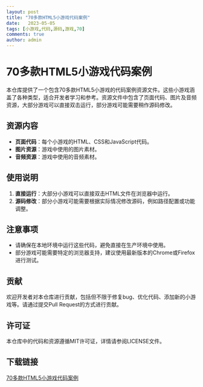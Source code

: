 ```yaml
---
layout: post
title: "70多款HTML5小游戏代码案例"
date:   2023-05-05
tags: [小游戏,代码,源码,游戏,70]
comments: true
author: admin
---
```

# 70多款HTML5小游戏代码案例

本仓库提供了一个包含70多款HTML5小游戏的代码案例资源文件。这些小游戏涵盖了各种类型，适合开发者学习和参考。资源文件中包含了页面代码、图片及音频资源，大部分游戏可以直接双击运行，部分游戏可能需要稍作源码修改。

## 资源内容

- **页面代码**：每个小游戏的HTML、CSS和JavaScript代码。
- **图片资源**：游戏中使用的图片素材。
- **音频资源**：游戏中使用的音频素材。

## 使用说明

1. **直接运行**：大部分小游戏可以直接双击HTML文件在浏览器中运行。
2. **源码修改**：部分小游戏可能需要根据实际情况修改源码，例如路径配置或功能调整。

## 注意事项

- 请确保在本地环境中运行这些代码，避免直接在生产环境中使用。
- 部分游戏可能需要特定的浏览器支持，建议使用最新版本的Chrome或Firefox进行测试。

## 贡献

欢迎开发者对本仓库进行贡献，包括但不限于修复bug、优化代码、添加新的小游戏等。请通过提交Pull Request的方式进行贡献。

## 许可证

本仓库中的代码和资源遵循MIT许可证，详情请参阅LICENSE文件。

## 下载链接

[70多款HTML5小游戏代码案例](https://pan.quark.cn/s/d405cf36a1ee)